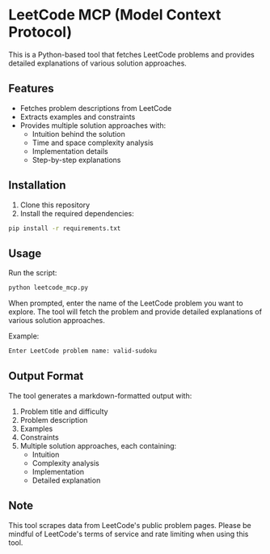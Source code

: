 # LeetCode MCP (Model Context Protocol)

This is a Python-based tool that fetches LeetCode problems and provides detailed explanations of various solution approaches.

## Features

- Fetches problem descriptions from LeetCode
- Extracts examples and constraints
- Provides multiple solution approaches with:
  - Intuition behind the solution
  - Time and space complexity analysis
  - Implementation details
  - Step-by-step explanations

## Installation

1. Clone this repository
2. Install the required dependencies:
```bash
pip install -r requirements.txt
```

## Usage

Run the script:
```bash
python leetcode_mcp.py
```

When prompted, enter the name of the LeetCode problem you want to explore. The tool will fetch the problem and provide detailed explanations of various solution approaches.

Example:
```bash
Enter LeetCode problem name: valid-sudoku
```

## Output Format

The tool generates a markdown-formatted output with:

1. Problem title and difficulty
2. Problem description
3. Examples
4. Constraints
5. Multiple solution approaches, each containing:
   - Intuition
   - Complexity analysis
   - Implementation
   - Detailed explanation

## Note

This tool scrapes data from LeetCode's public problem pages. Please be mindful of LeetCode's terms of service and rate limiting when using this tool. 